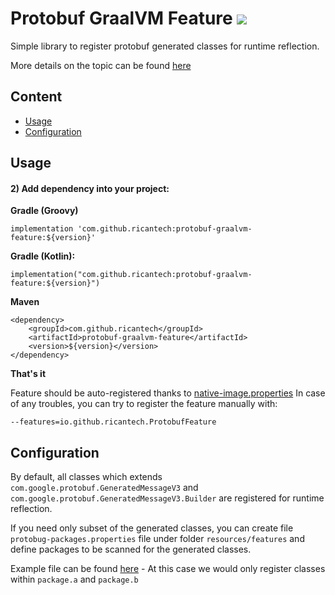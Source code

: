 # Protobuf GraalVM Feature [![](https://jitpack.io/v/ricantech/protobuf-graalvm-feature.svg)](https://jitpack.io/#ricantech/protobuf-graalvm-feature)

Simple library to register protobuf generated classes for runtime reflection.

More details on the topic can be
found [here](https://www.graalvm.org/latest/reference-manual/native-image/dynamic-features/Reflection/#configuration-with-features)

## Content
 - [Usage](#usage)
 - [Configuration](#usage)


## Usage

#### 2) Add dependency into your project:
   **Gradle (Groovy)**

```
implementation 'com.github.ricantech:protobuf-graalvm-feature:${version}'
```

**Gradle (Kotlin):**

```
implementation("com.github.ricantech:protobuf-graalvm-feature:${version}")
```

**Maven**

```
<dependency>
    <groupId>com.github.ricantech</groupId>
    <artifactId>protobuf-graalvm-feature</artifactId>
    <version>${version}</version>
</dependency>
```

**That's it**

Feature should be auto-registered thanks to [native-image.properties](lib/src/main/resources/META-INF/native-image/io.github.ricantech/protobuf-graalvm-feature/native-image.properties)
In case of any troubles, you can try to register the feature manually with:
```
--features=io.github.ricantech.ProtobufFeature
```

## Configuration

By default, all classes which extends `com.google.protobuf.GeneratedMessageV3` and `com.google.protobuf.GeneratedMessageV3.Builder` are registered for runtime reflection.

If you need only subset of the generated classes, you can create file `protobug-packages.properties` file under folder `resources/features` and define packages to be scanned for the generated classes.

Example file can be found [here](lib/src/test/resources/features/protobuf-packages.properties) - At this case we would only register classes within `package.a` and `package.b`